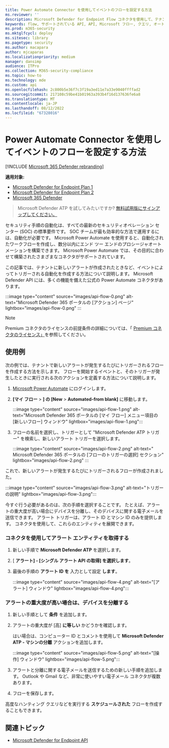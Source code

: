 ```yaml
---
title: Power Automate Connector を使用してイベントのフローを設定する方法
ms.reviewer: ''
description: Microsoft Defender for Endpoint Flow コネクタを使用して、テナントで新しいイベントが発生するたびにトリガーされるフローを作成します。
keywords: flow, サポートされている API, API, Microsoft フロー, クエリ, オートメーション, power automate
ms.prod: m365-security
ms.mktglfcycl: deploy
ms.sitesec: library
ms.pagetype: security
ms.author: macapara
author: mjcaparas
ms.localizationpriority: medium
manager: dansimp
audience: ITPro
ms.collection: M365-security-compliance
ms.topic: how-to
ms.technology: mde
ms.custom: api
ms.openlocfilehash: 2c800b5e36f7c3f19a3ed11e7a33e9040ffffad2
ms.sourcegitcommit: 217108c59be41b01963a393b4f16d137636fe6a8
ms.translationtype: MT
ms.contentlocale: ja-JP
ms.lasthandoff: 08/12/2022
ms.locfileid: "67328016"
---
```

# <a name="how-to-use-power-automate-connector-to-set-up-a-flow-for-events"></a>Power Automate Connector を使用してイベントのフローを設定する方法

[!INCLUDE [Microsoft 365 Defender rebranding](../../includes/microsoft-defender.md)]

**適用対象:**
- [Microsoft Defender for Endpoint Plan 1](https://go.microsoft.com/fwlink/p/?linkid=2154037)
- [Microsoft Defender for Endpoint Plan 2](https://go.microsoft.com/fwlink/p/?linkid=2154037)
- [Microsoft 365 Defender](https://go.microsoft.com/fwlink/?linkid=2118804)

> Microsoft Defender ATP を試してみたいですか? [無料試用版にサインアップしてください。](https://signup.microsoft.com/create-account/signup?products=7f379fee-c4f9-4278-b0a1-e4c8c2fcdf7e&ru=https://aka.ms/MDEp2OpenTrial?ocid=docs-wdatp-exposedapis-abovefoldlink)

セキュリティ手順の自動化は、すべての最新のセキュリティオペレーション センター (SOC) の標準要件です。 SOC チームが最も効率的な方法で運用するには、自動化が必要です。 Microsoft Power Automate を使用すると、自動化されたワークフローを作成し、数分以内にエンド ツー エンドのプロシージャオートメーションを構築できます。 Microsoft Power Automate では、その目的に合わせて構築されたさまざまなコネクタがサポートされています。  

この記事では、テナントに新しいアラートが作成されたときなど、イベントによってトリガーされる自動化を作成する方法について説明します。 Microsoft Defender API には、多くの機能を備えた公式の Power Automate コネクタがあります。 

:::image type="content" source="images/api-flow-0.png" alt-text="Microsoft Defender 365 ポータルの [アクション] ページ" lightbox="images/api-flow-0.png" :::

> [!NOTE]
> Premium コネクタのライセンスの前提条件の詳細については、「 [Premium コネクタのライセンス」](/power-automate/triggers-introduction#licensing-for-premium-connectors)を参照してください。

## <a name="usage-example"></a>使用例

次の例では、テナントで新しいアラートが発生するたびにトリガーされるフローを作成する方法を示します。 フローを開始するイベントと、そのトリガーが発生したときに実行される次のアクションを定義する方法について説明します。  

1. [Microsoft Power Automate](https://flow.microsoft.com) にログインします。

2. **[マイ フロー** \> **] の [New** \> **Automated-from blank]** に移動します。

    :::image type="content" source="images/api-flow-1.png" alt-text="Microsoft Defender 365 ポータルの [マイ フロー] メニュー項目の [新しいフロー] ウィンドウ" lightbox="images/api-flow-1.png":::

3. フローの名前を選択し、トリガーとして "Microsoft Defender ATP トリガー" を検索し、新しいアラート トリガーを選択します。

    :::image type="content" source="images/api-flow-2.png" alt-text=" Microsoft Defender 365 ポータルの [フローのトリガーの選択] セクション" lightbox="images/api-flow-2.png" :::

これで、新しいアラートが発生するたびにトリガーされるフローが作成されました。

:::image type="content" source="images/api-flow-3.png" alt-text="トリガーの説明" lightbox="images/api-flow-3.png":::

今すぐ行う必要があるのは、次の手順を選択することです。
たとえば、アラートの重大度が高い場合にデバイスを分離し、そのデバイスに関する電子メールを送信できます。
アラート トリガーは、アラート ID とマシン ID のみを提供します。 コネクタを使用して、これらのエンティティを展開できます。

### <a name="get-the-alert-entity-using-the-connector"></a>コネクタを使用してアラート エンティティを取得する

1. 新しい手順で **Microsoft Defender ATP** を選択します。

2. [ **アラート] - [シングル アラート API の取得] を選択します**。

3. 最後の手順の **アラート ID を** 入力として設定 **します**。

    :::image type="content" source="images/api-flow-4.png" alt-text="[アラート] ウィンドウ"  lightbox="images/api-flow-4.png":::

### <a name="isolate-the-device-if-the-alerts-severity-is-high"></a>アラートの重大度が高い場合は、デバイスを分離する

1. 新しい手順として **条件** を追加します。

2. アラートの重大度が [高] **に等しい** かどうかを確認します。

   はい場合は、コンピューター ID とコメントを使用して **Microsoft Defender ATP - マシンの分離** アクションを追加します。

    :::image type="content" source="images/api-flow-5.png" alt-text="[操作] ウィンドウ"  lightbox="images/api-flow-5.png":::

3. アラートと分離に関する電子メールを送信するための新しい手順を追加します。 Outlook や Gmail など、非常に使いやすい電子メール コネクタが複数あります。

4. フローを保存します。

高度なハンティング クエリなどを実行する **スケジュールされた** フローを作成することもできます。

## <a name="related-topic"></a>関連トピック
- [Microsoft Defender for Endpoint API](apis-intro.md)
